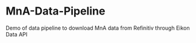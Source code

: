 # MnA-Data-Pipeline

Demo of data pipeline to download MnA data from Refinitiv through Eikon Data API
